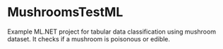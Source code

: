 # MushroomsTestML
Example ML.NET project for tabular data classification using mushroom dataset. It checks if a mushroom is poisonous or edible.
